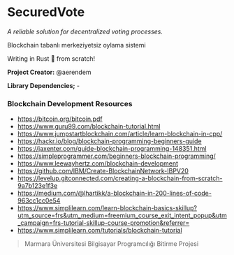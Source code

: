 # SecuredVote
*A reliable solution for decentralized voting processes.*

Blockchain tabanlı merkeziyetsiz oylama sistemi

Writing in Rust 🦀 from scratch!

**Project Creator:** @aerendem

**Library Dependencies;** -


### Blockchain Development Resources  
* https://bitcoin.org/bitcoin.pdf  
* https://www.guru99.com/blockchain-tutorial.html  
* https://www.jumpstartblockchain.com/article/learn-blockchain-in-cpp/  
* https://hackr.io/blog/blockchain-programming-beginners-guide  
* https://jaxenter.com/guide-blockchain-programming-148351.html  
* https://simpleprogrammer.com/beginners-blockchain-programming/  
* https://www.leewayhertz.com/blockchain-development  
* https://github.com/IBM/Create-BlockchainNetwork-IBPV20  
* https://levelup.gitconnected.com/creating-a-blockchain-from-scratch-9a7b123e1f3e  
* https://medium.com/@lhartikk/a-blockchain-in-200-lines-of-code-963cc1cc0e54  
* https://www.simplilearn.com/learn-blockchain-basics-skillup?utm_source=frs&utm_medium=freemium_course_exit_intent_popup&utm_campaign=frs-tutorial-skillup-course-promotion&referrer=
* https://www.simplilearn.com/tutorials/blockchain-tutorial  

> Marmara Üniversitesi Bilgisayar Programcılığı Bitirme Projesi
